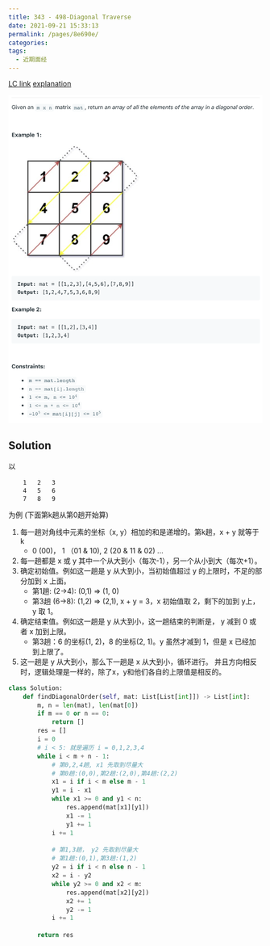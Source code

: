 ```yaml
---
title: 343 - 498-Diagonal Traverse
date: 2021-09-21 15:33:13
permalink: /pages/8e690e/
categories:
tags:
  - 近期面经
---
```

[LC link](https://leetcode.com/problems/diagonal-traverse/)
  [explanation](https://leetcode-cn.com/problems/diagonal-traverse/solution/dui-jiao-xian-bian-li-fen-xi-ti-mu-zhao-zhun-gui-l/)

![](https://raw.githubusercontent.com/emmableu/image/master/498-0.png)

## Solution
以
```
    1   2   3
    4   5   6
    7   8   9
```
为例 (下面第k趟从第0趟开始算)

1. 每一趟对角线中元素的坐标（x, y）相加的和是递增的。第k趟，x + y 就等于k
    - 0 (00)， 1 （01 & 10), 2 (20 & 11 & 02) ... 
2. 每一趟都是 x 或 y 其中一个从大到小（每次-1），另一个从小到大（每次+1）。 
3. 确定初始值。例如这一趟是 y 从大到小，当初始值超过 y 的上限时，不足的部分加到 x 上面。
    - 第1趟: (2->4): (0,1) => (1, 0)
    - 第3趟 (6->8): (1,2) => (2,1), x + y = 3，x 初始值取 2，剩下的加到 y上，y 取 1。  
4. 确定结束值。例如这一趟是 y 从大到小，这一趟结束的判断是， y 减到 0 或者 x 加到上限。
    - 第3趟：6 的坐标(1, 2)，8 的坐标(2, 1)。y 虽然才减到 1，但是 x 已经加到上限了。
5. 这一趟是 y 从大到小，那么下一趟是 x 从大到小，循环进行。 并且方向相反时，逻辑处理是一样的，除了x，y和他们各自的上限值是相反的。


```python
class Solution:
    def findDiagonalOrder(self, mat: List[List[int]]) -> List[int]:
        m, n = len(mat), len(mat[0])
        if m == 0 or n == 0:
            return []
        res = []
        i = 0
        # i < 5: 就是遍历 i = 0,1,2,3,4
        while i < m + n - 1:
            # 第0,2,4趟, x1 先取到尽量大
            # 第0趟:(0,0),第2趟:(2,0),第4趟:(2,2)
            x1 = i if i < m else m - 1
            y1 = i - x1
            while x1 >= 0 and y1 < n:
                res.append(mat[x1][y1])
                x1 -= 1
                y1 += 1
            i += 1
                
            # 第1,3趟， y2 先取到尽量大
            # 第1趟:(0,1),第3趟:(1,2)
            y2 = i if i < n else n - 1
            x2 = i - y2
            while y2 >= 0 and x2 < m:
                res.append(mat[x2][y2])
                x2 += 1
                y2 -= 1      
            i += 1
            
        return res
```
